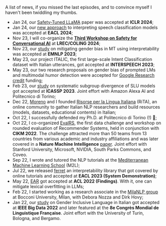 A list of news, if you missed the last episodes, and to convince myself I haven't been twiddling my thumbs.

- Jan 24, our [Safety-Tuned LLaMA](https://arxiv.org/abs/2309.07875) paper was accepted at **ICLR 2024**;
- Jan 24, our [new approach](https://arxiv.org/abs/2309.07733) to interpreting speech classification models was accepted at **EACL 2024**; 
- Nov 23, I will co-organize the [**Third Workshop on Safety for Conversational AI**](https://sites.google.com/view/safety-conv-ai-workshop/home) at **LREC/COLING 2024**;
- Nov 23, our [study](https://arxiv.org/abs/2310.12127) on mitigating gender bias in MT using interpretability was accepted at **EMNLP 2023**;
- May 23, our project ITALIC, the first large-scale Intent Classification dataset with Italian utterances, got accepted at **INTERSPEECH 2023**;
- May 23, our two research proposals on gender bias of prompted LMs and multimodal humor detection were accepted for [Google Research credit](https://edu.google.com/programs/credits/research/?modal_active=none) funding;
- Feb 23, our [study](https://iris.polito.it/handle/11583/2976783) on systematic subgroup divergence of SLU models got accepted at **ICASSP 2023**. Joint effort with Amazon Alexa AI and Politecnico di Torino;
- Dec 22, [Moreno](https://www.mlaquatra.me/) and I founded [Risorse per la Lingua Italiana](https://github.com/RiTA-nlp) (RiTA), an online community to gather Italian NLP researchers and build resources (models, datasets, educational contents) in Italian;
- Oct 22, I successfully defended my Ph.D. at Politecnico di Torino (!) 🎉;
- Oct 22, I co-organized [EvalRS](https://reclist.io/cikm2022-cup/), the first data challenge and workshop on rounded evaluation of Recommender Systems, held in conjunction with **CIKM 2022**. The challenge attracted more than 50 teams from 13 countries from various academic and industry affiliations and was later covered in a **Nature Machine Intelligence** [paper](https://www.nature.com/articles/s42256-022-00606-0). Joint effort with Stanford University, Microsoft, NVIDIA, South Parks Commons, and Coveo.
- Sep 22, I wrote and tutored the NLP tutorials at the [Mediterranean Machine Learning School](https://www.m2lschool.org/past-editions/m2l-2022) (M2L);
- Jul 22, we released [ferret](https://github.com/g8a9/ferret) an interpretability library that got covered by online tutorials and accepted at **EACL 2023 (System Demonstration)**;
- May 22, [EAR](https://aclanthology.org/2022.findings-acl.88/) got accepted at **ACL 2022 (Findings)**. With it, one can mitigate lexical overfitting in LLMs;
- Feb 22, I started working as a research associate in the [MilaNLP group](https://milanlproc.github.io/) at Bocconi University, Milan, with Debora Nozza and Dirk Hovy;
- Jan 22, our [study](https://ieeexplore.ieee.org/abstract/document/9671868) on Gender Inclusive Language in Italian got accepted at **IEEE Big Data 2022** and later featured at the **8e Congrès Mondial de Linguistique Française**. Joint effort with the University of Turin, Bologna, and Bergamo.